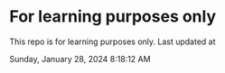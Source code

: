 # For learning purposes only
This repo is for learning purposes only.
Last updated at

Sunday, January 28, 2024 8:18:12 AM

